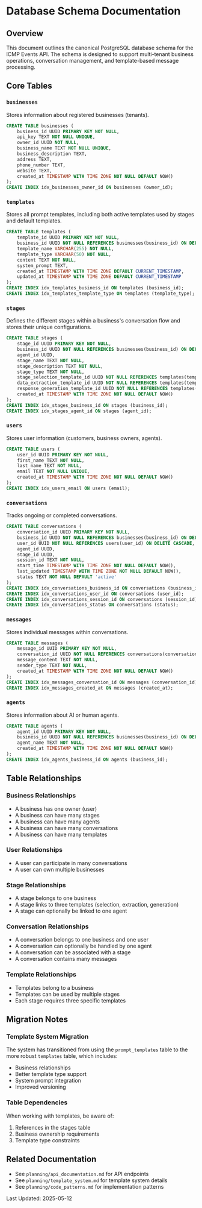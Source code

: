 # Database Schema Documentation

## Overview
This document outlines the canonical PostgreSQL database schema for the ICMP Events API. The schema is designed to support multi-tenant business operations, conversation management, and template-based message processing.

## Core Tables

### `businesses`
Stores information about registered businesses (tenants).

```sql
CREATE TABLE businesses (
    business_id UUID PRIMARY KEY NOT NULL,
    api_key TEXT NOT NULL UNIQUE,
    owner_id UUID NOT NULL,
    business_name TEXT NOT NULL UNIQUE,
    business_description TEXT,
    address TEXT,
    phone_number TEXT,
    website TEXT,
    created_at TIMESTAMP WITH TIME ZONE NOT NULL DEFAULT NOW()
);
CREATE INDEX idx_businesses_owner_id ON businesses (owner_id);
```

### `templates`
Stores all prompt templates, including both active templates used by stages and default templates.

```sql
CREATE TABLE templates (
    template_id UUID PRIMARY KEY NOT NULL,
    business_id UUID NOT NULL REFERENCES businesses(business_id) ON DELETE CASCADE,
    template_name VARCHAR(255) NOT NULL,
    template_type VARCHAR(50) NOT NULL,
    content TEXT NOT NULL,
    system_prompt TEXT,
    created_at TIMESTAMP WITH TIME ZONE DEFAULT CURRENT_TIMESTAMP,
    updated_at TIMESTAMP WITH TIME ZONE DEFAULT CURRENT_TIMESTAMP
);
CREATE INDEX idx_templates_business_id ON templates (business_id);
CREATE INDEX idx_templates_template_type ON templates (template_type);
```

### `stages`
Defines the different stages within a business's conversation flow and stores their unique configurations.

```sql
CREATE TABLE stages (
    stage_id UUID PRIMARY KEY NOT NULL,
    business_id UUID NOT NULL REFERENCES businesses(business_id) ON DELETE CASCADE,
    agent_id UUID,
    stage_name TEXT NOT NULL,
    stage_description TEXT NOT NULL,
    stage_type TEXT NOT NULL,
    stage_selection_template_id UUID NOT NULL REFERENCES templates(template_id),
    data_extraction_template_id UUID NOT NULL REFERENCES templates(template_id),
    response_generation_template_id UUID NOT NULL REFERENCES templates(template_id),
    created_at TIMESTAMP WITH TIME ZONE NOT NULL DEFAULT NOW()
);
CREATE INDEX idx_stages_business_id ON stages (business_id);
CREATE INDEX idx_stages_agent_id ON stages (agent_id);
```

### `users`
Stores user information (customers, business owners, agents).

```sql
CREATE TABLE users (
    user_id UUID PRIMARY KEY NOT NULL,
    first_name TEXT NOT NULL,
    last_name TEXT NOT NULL,
    email TEXT NOT NULL UNIQUE,
    created_at TIMESTAMP WITH TIME ZONE NOT NULL DEFAULT NOW()
);
CREATE INDEX idx_users_email ON users (email);
```

### `conversations`
Tracks ongoing or completed conversations.

```sql
CREATE TABLE conversations (
    conversation_id UUID PRIMARY KEY NOT NULL,
    business_id UUID NOT NULL REFERENCES businesses(business_id) ON DELETE CASCADE,
    user_id UUID NOT NULL REFERENCES users(user_id) ON DELETE CASCADE,
    agent_id UUID,
    stage_id UUID,
    session_id TEXT NOT NULL,
    start_time TIMESTAMP WITH TIME ZONE NOT NULL DEFAULT NOW(),
    last_updated TIMESTAMP WITH TIME ZONE NOT NULL DEFAULT NOW(),
    status TEXT NOT NULL DEFAULT 'active'
);
CREATE INDEX idx_conversations_business_id ON conversations (business_id);
CREATE INDEX idx_conversations_user_id ON conversations (user_id);
CREATE INDEX idx_conversations_session_id ON conversations (session_id);
CREATE INDEX idx_conversations_status ON conversations (status);
```

### `messages`
Stores individual messages within conversations.

```sql
CREATE TABLE messages (
    message_id UUID PRIMARY KEY NOT NULL,
    conversation_id UUID NOT NULL REFERENCES conversations(conversation_id) ON DELETE CASCADE,
    message_content TEXT NOT NULL,
    sender_type TEXT NOT NULL,
    created_at TIMESTAMP WITH TIME ZONE NOT NULL DEFAULT NOW()
);
CREATE INDEX idx_messages_conversation_id ON messages (conversation_id);
CREATE INDEX idx_messages_created_at ON messages (created_at);
```

### `agents`
Stores information about AI or human agents.

```sql
CREATE TABLE agents (
    agent_id UUID PRIMARY KEY NOT NULL,
    business_id UUID NOT NULL REFERENCES businesses(business_id) ON DELETE CASCADE,
    agent_name TEXT NOT NULL,
    created_at TIMESTAMP WITH TIME ZONE NOT NULL DEFAULT NOW()
);
CREATE INDEX idx_agents_business_id ON agents (business_id);
```

## Table Relationships

### Business Relationships
- A business has one owner (user)
- A business can have many stages
- A business can have many agents
- A business can have many conversations
- A business can have many templates

### User Relationships
- A user can participate in many conversations
- A user can own multiple businesses

### Stage Relationships
- A stage belongs to one business
- A stage links to three templates (selection, extraction, generation)
- A stage can optionally be linked to one agent

### Conversation Relationships
- A conversation belongs to one business and one user
- A conversation can optionally be handled by one agent
- A conversation can be associated with a stage
- A conversation contains many messages

### Template Relationships
- Templates belong to a business
- Templates can be used by multiple stages
- Each stage requires three specific templates

## Migration Notes

### Template System Migration
The system has transitioned from using the `prompt_templates` table to the more robust `templates` table, which includes:
- Business relationships
- Better template type support
- System prompt integration
- Improved versioning

### Table Dependencies
When working with templates, be aware of:
1. References in the stages table
2. Business ownership requirements
3. Template type constraints

## Related Documentation
- See `planning/api_documentation.md` for API endpoints
- See `planning/template_system.md` for template system details
- See `planning/code_patterns.md` for implementation patterns

Last Updated: 2025-05-12
